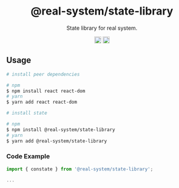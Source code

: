 <h1 align="center">@real-system/state-library</h1>
<p align="center">State library for real system.</p>
<p align="center">
<a href="https://www.npmjs.com/package/@real-system/state-library"><img src="https://badgen.net/npm/v/@real-system/state-library?label=&icon=npm&color=blue" alt="npm version" height="18"/></a>
<a href="https://www.npmjs.com/package/@real-system/state-library"><img src="https://badgen.net/bundlephobia/min/@real-system/state-library" alt="minified size" height="18"/></a>
</p>

## Usage

```bash
# install peer dependencies

# npm
$ npm install react react-dom 
# yarn
$ yarn add react react-dom 

# install state

# npm
$ npm install @real-system/state-library
# yarn
$ yarn add @real-system/state-library
```

### Code Example

```javascript
import { constate } from '@real-system/state-library';

...

```
